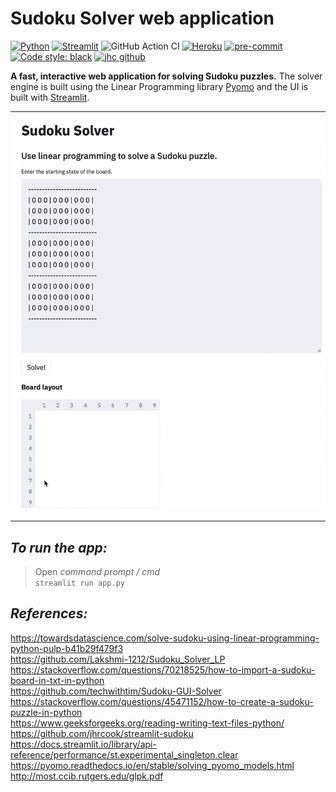 # Sudoku Solver web application

[![Python](https://img.shields.io/badge/Python-3.8-3776AB.svg?style=flat&logo=python&logoColor=FFDB4D)](https://www.python.org)
[![Streamlit](https://img.shields.io/badge/Streamlit-app-FF4B4B.svg?style=flat)](https://www.streamlit.io)
![GitHub Action CI](https://github.com/jhrcook/streamlit-sudoku/workflows/CI/badge.svg)
[![Heroku](https://img.shields.io/badge/Heroku-undeployed-430098.svg?style=flat&logo=heroku)](https://www.heroku.com)
[![pre-commit](https://img.shields.io/badge/pre--commit-enabled-brightgreen?logo=pre-commit&logoColor=white)](https://github.com/pre-commit/pre-commit)
[![Code style: black](https://img.shields.io/badge/code%20style-black-000000.svg)](https://github.com/psf/black)
[![jhc github](https://img.shields.io/badge/GitHub-marwanmusa-181717.svg?style=flat&logo=github)](https://github.com/marwanmusa)

**A fast, interactive web application for solving Sudoku puzzles.**
The solver engine is built using the Linear Programming library [Pyomo](https://www.pyomo.org) and the UI is built with [Streamlit](https://www.streamlit.io).

---

![demo](demo.gif)

---
## ***To run the app:***

>Open *command prompt / cmd* <br> `streamlit run app.py`

## ***References:***
https://towardsdatascience.com/solve-sudoku-using-linear-programming-python-pulp-b41b29f479f3<br>
https://github.com/Lakshmi-1212/Sudoku_Solver_LP<br>
https://stackoverflow.com/questions/70218525/how-to-import-a-sudoku-board-in-txt-in-python<br>
https://github.com/techwithtim/Sudoku-GUI-Solver<br>
https://stackoverflow.com/questions/45471152/how-to-create-a-sudoku-puzzle-in-python<br>
https://www.geeksforgeeks.org/reading-writing-text-files-python/<br>
https://github.com/jhrcook/streamlit-sudoku<br>
https://docs.streamlit.io/library/api-reference/performance/st.experimental_singleton.clear<br>
https://pyomo.readthedocs.io/en/stable/solving_pyomo_models.html<br>
http://most.ccib.rutgers.edu/glpk.pdf
